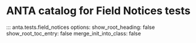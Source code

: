 <!--
  ~ Copyright (c) 2023 Arista Networks, Inc.
  ~ Use of this source code is governed by the Apache License 2.0
  ~ that can be found in the LICENSE file.
  -->

# ANTA catalog for Field Notices tests

::: anta.tests.field_notices
    options:
      show_root_heading: false
      show_root_toc_entry: false
      merge_init_into_class: false
